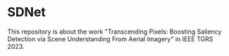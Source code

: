 # SDNet
This repository is about the work "Transcending Pixels: Boosting Saliency Detection via Scene Understanding From Aerial Imagery" in IEEE TGRS 2023.
